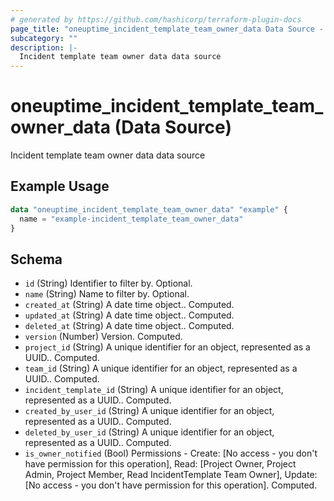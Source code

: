 ```yaml
---
# generated by https://github.com/hashicorp/terraform-plugin-docs
page_title: "oneuptime_incident_template_team_owner_data Data Source - oneuptime"
subcategory: ""
description: |-
  Incident template team owner data data source
---
```


# oneuptime_incident_template_team_owner_data (Data Source)

Incident template team owner data data source

## Example Usage

```terraform
data "oneuptime_incident_template_team_owner_data" "example" {
  name = "example-incident_template_team_owner_data"
}
```

## Schema

- `id` (String) Identifier to filter by. Optional.
- `name` (String) Name to filter by. Optional.
- `created_at` (String) A date time object.. Computed.
- `updated_at` (String) A date time object.. Computed.
- `deleted_at` (String) A date time object.. Computed.
- `version` (Number) Version. Computed.
- `project_id` (String) A unique identifier for an object, represented as a UUID.. Computed.
- `team_id` (String) A unique identifier for an object, represented as a UUID.. Computed.
- `incident_template_id` (String) A unique identifier for an object, represented as a UUID.. Computed.
- `created_by_user_id` (String) A unique identifier for an object, represented as a UUID.. Computed.
- `deleted_by_user_id` (String) A unique identifier for an object, represented as a UUID.. Computed.
- `is_owner_notified` (Bool) Permissions - Create: [No access - you don't have permission for this operation], Read: [Project Owner, Project Admin, Project Member, Read IncidentTemplate Team Owner], Update: [No access - you don't have permission for this operation]. Computed.
